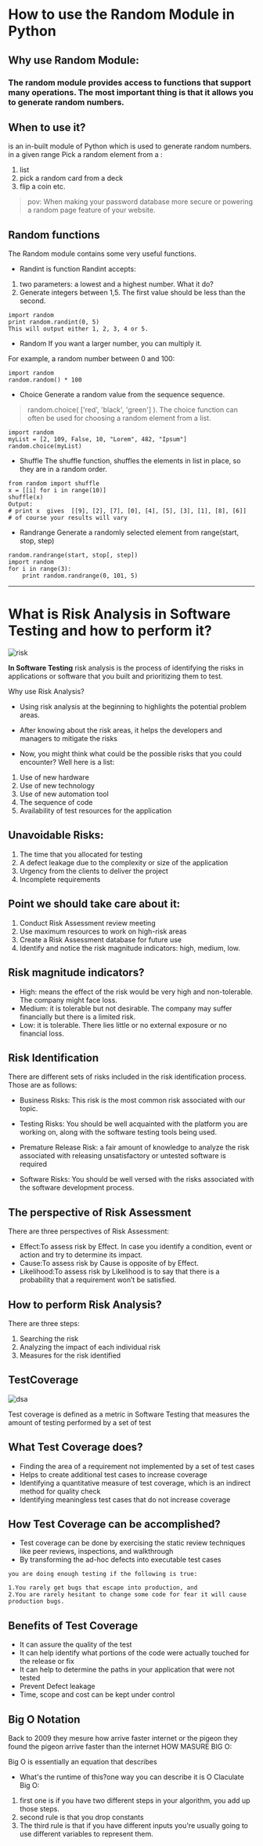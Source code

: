 # How to use the Random Module in Python

## Why use Random Module:

### The random module provides access to functions that support many operations. __The most important thing__ is that it allows you to generate random numbers.

## When to use it?
 is an in-built module of Python which is used to generate random numbers.
 in a given range Pick a random element from a :
 1. list
 2. pick a random card from a deck
 3. flip a coin etc.
 >pov: When making your password database more secure or powering a random page feature of your website.

## Random functions
The Random module contains some very useful functions.

* Randint
is function Randint accepts:
1. two parameters: a lowest and a highest number.
What it do?
2. Generate integers between 1,5. The first value should be less than the second.

```
import random
print random.randint(0, 5)
This will output either 1, 2, 3, 4 or 5.
```

* Random
If you want a larger number, you can multiply it.

For example, a random number between 0 and 100:
```
import random
random.random() * 100
```

* Choice
Generate a random value from the sequence sequence.
>random.choice( ['red', 'black', 'green'] ).
The choice function can often be used for choosing a random element from a list.
```
import random
myList = [2, 109, False, 10, "Lorem", 482, "Ipsum"]
random.choice(myList)
```

* Shuffle
The shuffle function, shuffles the elements in list in place, so they are in a random order.

```
from random import shuffle
x = [[i] for i in range(10)]
shuffle(x)
Output:
# print x  gives  [[9], [2], [7], [0], [4], [5], [3], [1], [8], [6]]
# of course your results will vary
```

* Randrange
Generate a randomly selected element from range(start, stop, step)
```
random.randrange(start, stop[, step])
import random
for i in range(3):
    print random.randrange(0, 101, 5)
```

_____________________________________________________

# What is Risk Analysis in Software Testing and how to perform it?

![risk](https://i2.wp.com/www.hseblog.com/wp-content/uploads/2021/09/The-Steps-In-Risk-Analysis-Process.jpg?resize=1068%2C712&ssl=1)

**In Software Testing** risk analysis is the process of identifying the risks in applications or software that you built and prioritizing them to test.

Why use Risk Analysis?
* Using risk analysis at the beginning to highlights the potential problem areas.
*  After knowing about the risk areas, it helps the developers and managers to mitigate the risks

* Now, you might think what could be the possible risks that you could encounter? Well here is a list:
1. Use of new hardware
2. Use of new technology
3. Use of new automation tool
4. The sequence of code
5. Availability of test resources for the application

## Unavoidable Risks:
1. The time that you allocated for testing
2. A defect leakage due to the complexity or size of the application
3. Urgency from the clients to deliver the project
4. Incomplete requirements

## Point we should take care about it:
1. Conduct Risk Assessment review meeting
2. Use maximum resources to work on high-risk areas
3. Create a Risk Assessment database for future use
4. Identify and notice the risk magnitude indicators: high, medium, low.

##  Risk magnitude indicators? 
* High: means the effect of the risk would be very high and non-tolerable. The company might face loss.
* Medium: it is tolerable but not desirable. The company may suffer financially but there is a limited risk.
* Low: it is tolerable. There lies little or no external exposure or no financial loss.

## Risk Identification
There are different sets of risks included in the risk identification process. Those are as follows:

* Business Risks: This risk is the most common risk associated with our topic. 

* Testing Risks: You should be well acquainted with the platform you are working on, along with the software testing tools being used.

* Premature Release Risk: a fair amount of knowledge to analyze the risk associated with releasing unsatisfactory or untested software is required

* Software Risks: You should be well versed with the risks associated with the software development process.

## The perspective of Risk Assessment

There are three perspectives of Risk Assessment:

* Effect:To assess risk by Effect. In case you identify a condition, event or action and try to determine its impact.
* Cause:To assess risk by Cause is opposite of by Effect. 
* Likelihood:To assess risk by Likelihood is to say that there is a probability that a requirement won’t be satisfied.

## How to perform Risk Analysis?
There are three steps:
1. Searching the risk
2. Analyzing the impact of each individual risk
3. Measures for the risk identified

## TestCoverage
![dsa](https://martinfowler.com/bliki/images/testCoverage/sketch.png)

Test coverage is defined as a metric in Software Testing that measures the amount of testing performed by a set of test

## What Test Coverage does?
* Finding the area of a requirement not implemented by a set of test cases
* Helps to create additional test cases to increase coverage
* Identifying a quantitative measure of test coverage, which is an indirect method for quality check
* Identifying meaningless test cases that do not increase coverage

## How Test Coverage can be accomplished?
* Test coverage can be done by exercising the static review techniques like peer reviews, inspections, and walkthrough
* By transforming the ad-hoc defects into executable test cases

```
you are doing enough testing if the following is true:

1.You rarely get bugs that escape into production, and
2.You are rarely hesitant to change some code for fear it will cause production bugs.
```

## Benefits of Test Coverage
* It can assure the quality of the test
* It can help identify what portions of the code were actually touched for the release or fix
* It can help to determine the paths in your application that were not tested
* Prevent Defect leakage
* Time, scope and cost can be kept under control

## Big O Notation
Back to 2009 they mesure how arrive faster internet or the  pigeon they found the pigeon arrive faster than the internet 
HOW MASURE BIG O:

Big O is essentially an equation that describes
* What's the runtime of this?one way you can describe it is O
Claculate Big O:
1. first one is if you have two different steps in your algorithm, you add up those steps.
2.  second rule is that you drop constants
3.  The third rule is that if you have different inputs you're usually going to use different variables to represent them.